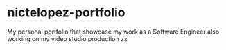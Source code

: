 # nictelopez-portfolio
My personal portfolio that showcase my work as a Software Engineer
also working on my video studio production
zz

